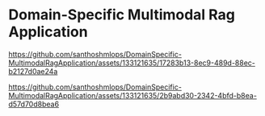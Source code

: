# Domain-Specific Multimodal Rag Application

https://github.com/santhoshmlops/DomainSpecific-MultimodalRagApplication/assets/133121635/17283b13-8ec9-489d-88ec-b2127d0ae24a

https://github.com/santhoshmlops/DomainSpecific-MultimodalRagApplication/assets/133121635/2b9abd30-2342-4bfd-b8ea-d57d70d8bea6


